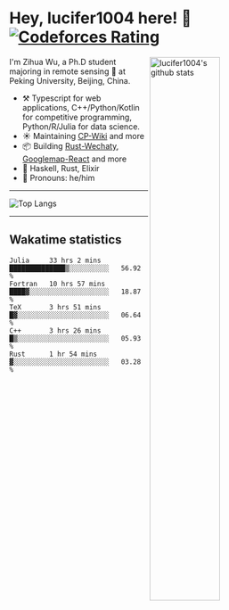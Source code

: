 # Hey, lucifer1004 here! :wave: [![Codeforces Rating](https://cfrating.ihcr.top/?user=lucifer1004&style=flat-square)](https://codeforces.com/profile/lucifer1004)

<img width="50%" align="right" alt="lucifer1004's github stats" src="https://github-readme-stats.vercel.app/api?username=lucifer1004&show_icons=true">

I'm Zihua Wu, a Ph.D student majoring in remote sensing :satellite: at Peking University, Beijing, China.

- :hammer_and_pick: Typescript for web applications, C++/Python/Kotlin for competitive programming, Python/R/Julia for data science.
- :sunny: Maintaining [CP-Wiki](https://cp-wiki.vercel.app) and more 
- :package: Building [Rust-Wechaty](https://github.com/wechaty/rust-wechaty), [Googlemap-React](https://github.com/googlemap-react/googlemap-react) and more
- :seedling: Haskell, Rust, Elixir
- :man: Pronouns: he/him

---

![Top Langs](https://github-readme-stats.vercel.app/api/top-langs/?username=lucifer1004&layout=compact)

---

## Wakatime statistics

<!--START_SECTION:waka-->
```text
Julia     33 hrs 2 mins   ██████████████▒░░░░░░░░░░   56.92 % 
Fortran   10 hrs 57 mins  ████▓░░░░░░░░░░░░░░░░░░░░   18.87 % 
TeX       3 hrs 51 mins   █▓░░░░░░░░░░░░░░░░░░░░░░░   06.64 % 
C++       3 hrs 26 mins   █▒░░░░░░░░░░░░░░░░░░░░░░░   05.93 % 
Rust      1 hr 54 mins    ▓░░░░░░░░░░░░░░░░░░░░░░░░   03.28 % 
```
<!--END_SECTION:waka-->
